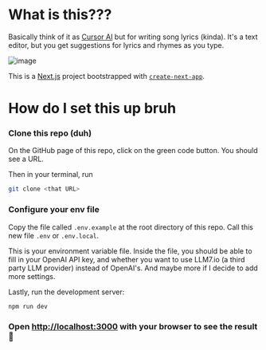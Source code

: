 # What is this???
Basically think of it as [Cursor AI](https://cursor.com/en) but for writing song lyrics (kinda). It's a text editor, but you get suggestions for lyrics and rhymes as you type.

![image](https://github.com/user-attachments/assets/4e754119-b3a5-434c-9459-bb5785c72f6f)


This is a [Next.js](https://nextjs.org) project bootstrapped with [`create-next-app`](https://github.com/vercel/next.js/tree/canary/packages/create-next-app).

# How do I set this up bruh

### Clone this repo (duh)
On the GitHub page of this repo, click on the green code button. You should see a URL.

Then in your terminal, run
```bash
git clone <that URL>
```

### Configure your env file
Copy the file called `.env.example` at the root directory of this repo. Call this new file `.env` or `.env.local`.

This is your environment variable file. Inside the file, you should be able to fill in your OpenAI API key, and whether you want to use LLM7.io (a third party LLM provider) instead of OpenAI's. And maybe more if I decide to add more settings.

Lastly, run the development server:
```bash
npm run dev
```

### Open [http://localhost:3000](http://localhost:3000) with your browser to see the result 💅
